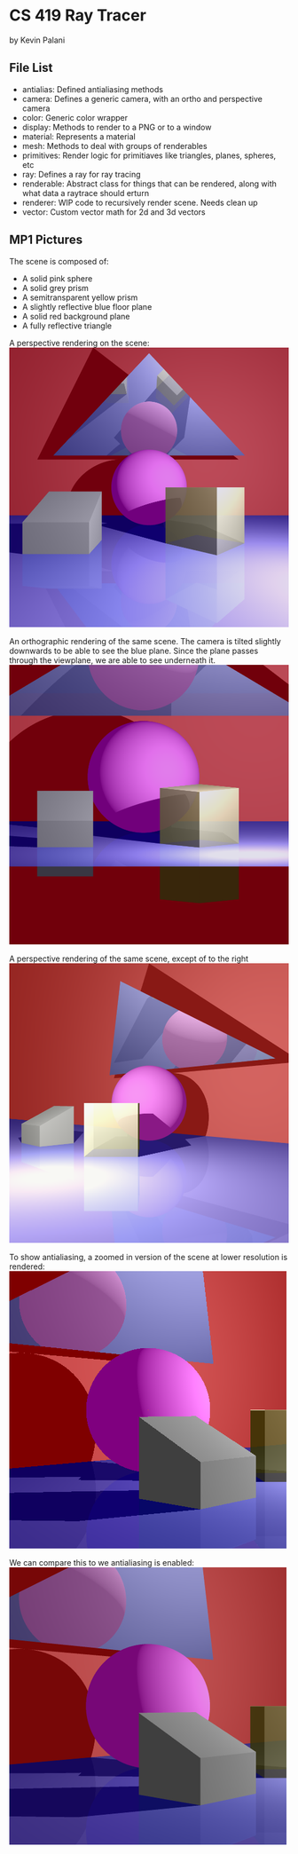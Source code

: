 # CS 419 Ray Tracer
by Kevin Palani

## File List

- antialias: Defined antialiasing methods
- camera: Defines a generic camera, with an ortho and perspective camera
- color: Generic color wrapper
- display: Methods to render to a PNG or to a window
- material: Represents a material
- mesh: Methods to deal with groups of renderables
- primitives: Render logic for primitiaves like triangles, planes, spheres, etc
- ray: Defines a ray for ray tracing
- renderable: Abstract class for things that can be rendered, along with what data a raytrace should erturn
- renderer: WIP code to recursively render scene. Needs clean up
- vector: Custom vector math for 2d and 3d vectors


## MP1 Pictures
The scene is composed of:
- A solid pink sphere
- A solid grey prism
- A semitransparent yellow prism
- A slightly reflective blue floor plane
- A solid red background plane
- A fully reflective triangle

A perspective rendering on the scene:
![Perspective Camera](images/mp1/perspective.png)

An orthographic rendering of the same scene. The camera is tilted slightly
downwards to be able to see the blue plane. Since the plane passes through
the viewplane, we are able to see underneath it.
![Orthographic Camera](images/mp1/ortho.png)

A perspective rendering of the same scene, except of to the right
![Perspective Camera from another angle](images/mp1/other_angle.png)

To show antialiasing, a zoomed in version of the scene at lower resolution
is rendered:
![Aliased](images/mp1/aliased.png)

We can compare this to we antialiasing is enabled:
![Anti Aliased](images/mp1/anti_aliased.png)


